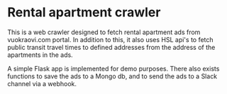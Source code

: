 # Rental apartment crawler

This is a web crawler designed to fetch rental apartment ads from vuokraovi.com portal. In addition to this, it also uses HSL api's to fetch public transit travel times to defined addresses from the address of the apartments in the ads.

A simple Flask app is implemented for demo purposes. There also exists functions to save the ads to a Mongo db, and to send the ads to a Slack channel via a webhook.
